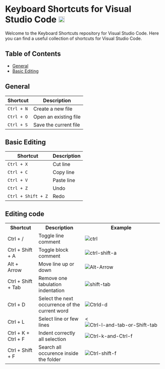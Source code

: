 
# Keyboard Shortcuts for Visual Studio Code <!-- link to add vs code image --> <img src="https://cdn.jsdelivr.net/gh/devicons/devicon/icons/vscode/vscode-original.svg" height = "20" alt="vscode logo"/>

Welcome to the Keyboard Shortcuts repository for Visual Studio Code. Here you can find a useful collection of shortcuts for Visual Studio Code.

## Table of Contents

- [General](#general)
- [Basic Editing](#basic-editing)


## General

| Shortcut | Description |
| --- | --- |
| `Ctrl + N` | Create a new file |
| `Ctrl + O` | Open an existing file |
| `Ctrl + S` | Save the current file |

## Basic Editing

| Shortcut | Description |
| --- | --- |
| `Ctrl + X` | Cut line |
| `Ctrl + C` | Copy line |
| `Ctrl + V` | Paste line |
| `Ctrl + Z` | Undo |
| `Ctrl + Shift + Z` | Redo |

## Editing code


<table>
  <tr>
    <th style="width: 20%;">Shortcut</th>
    <th style="width: 30%;">Description</th>
    <th style="width: 50%;">Example</th>
  </tr>
  <tr>
    <td>Ctrl + /</td>
    <td>Toggle line comment</td>
    <td><img src="https://i.ibb.co/gVqPMNh/ctrl.gif" alt="ctrl" border="0"></td>
  </tr>
  <tr>
    <td>Ctrl + Shift + A</td>
    <td>Toggle block comment</td>
    <td><img src="https://i.ibb.co/7zX90Gv/ctrl-shift-a.gif" alt="ctrl-shift-a" border="0"></td>
  </tr>
  <tr>
    <td>Alt + Arrow</td>
    <td>Move line up or down</td>
    <td><img src="https://i.ibb.co/ZH9V5x2/Alt-Arrow.gif" alt="Alt-Arrow" border="0"></td>
  </tr>
  <tr>
    <td>Ctrl + Shift + Tab</td>
    <td>Remove one tabulation indentation</td>
    <td><img src="https://i.ibb.co/r2sbRtW/shift-tab.gif" alt="shift-tab" border="0"></td>
  </tr>
  <tr>
    <td>Ctrl + D</td>
    <td>Select the next occurrence of the current word</td>
    <td><img src="https://i.ibb.co/VHCvh32/Ctrld-d.gif" alt="Ctrld-d" border="0"></td>
  </tr>
  <tr>
	<td>Ctrl + L</td>
	<td>Select line or few lines</td>
	<td><<img src="https://i.ibb.co/hfh6QxD/Ctrl-l-and-tab-or-Shift-tab.gif" alt="Ctrl-l-and-tab-or-Shift-tab" border="0"></td>
  </tr>
  <tr>
	<td>Ctrl + K + Ctrl + F</td>
	<td>Indent correctly all selection</td>
	<td><img src="https://i.ibb.co/8rxjrWw/Ctrl-k-and-Ctrl-f.gif" alt="Ctrl-k-and-Ctrl-f" border="0"></td>
  </tr>
  <tr>
	<td>Ctrl + Shift + F</td>
	<td>Search all occurence inside the folder</td>
	<td><img src="https://i.ibb.co/LSN16HS/Ctrl-shift-f.gif" alt="Ctrl-shift-f" border="0"></td>
  </tr>
</table>
